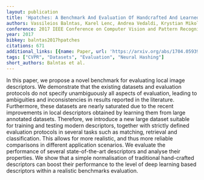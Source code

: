 ```yaml
---
layout: publication
title: 'Hpatches: A Benchmark And Evaluation Of Handcrafted And Learned Local Descriptors'
authors: Vassileios Balntas, Karel Lenc, Andrea Vedaldi, Krystian Mikolajczyk
conference: 2017 IEEE Conference on Computer Vision and Pattern Recognition (CVPR)
year: 2017
bibkey: balntas2017hpatches
citations: 671
additional_links: [{name: Paper, url: 'https://arxiv.org/abs/1704.05939'}]
tags: ["CVPR", "Datasets", "Evaluation", "Neural Hashing"]
short_authors: Balntas et al.
---
```

In this paper, we propose a novel benchmark for evaluating local image
descriptors. We demonstrate that the existing datasets and evaluation protocols
do not specify unambiguously all aspects of evaluation, leading to ambiguities
and inconsistencies in results reported in the literature. Furthermore, these
datasets are nearly saturated due to the recent improvements in local
descriptors obtained by learning them from large annotated datasets. Therefore,
we introduce a new large dataset suitable for training and testing modern
descriptors, together with strictly defined evaluation protocols in several
tasks such as matching, retrieval and classification. This allows for more
realistic, and thus more reliable comparisons in different application
scenarios. We evaluate the performance of several state-of-the-art descriptors
and analyse their properties. We show that a simple normalisation of
traditional hand-crafted descriptors can boost their performance to the level
of deep learning based descriptors within a realistic benchmarks evaluation.